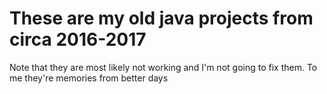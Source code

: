 # These are my old java projects from circa 2016-2017

Note that they are most likely not working and I'm not going to fix them. To me they're memories from better days
